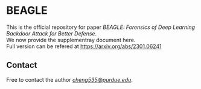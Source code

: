 # BEAGLE

This is the official repository for paper *BEAGLE: Forensics of Deep Learning Backdoor Attack for Better Defense*.<br>
We now provide the supplementray document here.<br>
Full version can be refered at https://arxiv.org/abs/2301.06241<br>

## Contact
Free to contact the author *cheng535@purdue.edu*.
